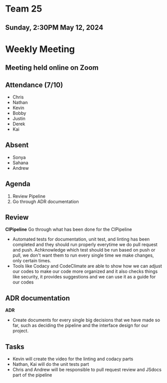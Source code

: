 # Team 25
## Sunday, 2:30PM May 12, 2024

# Weekly Meeting
## Meeting held online on Zoom

## Attendance (7/10)
- Chris
- Nathan
- Kevin
- Bobby
- Justin
- Derek
- Kai

## Absent
- Sonya
- Sahana
- Andrew

## Agenda
1. Review Pipeline
2. Go through ADR documentation

## Review
**CIPipeline**
Go through what has been done for the CIPipeline
- Automated tests for documentation, unit test, and linting has been completed and they should run properly everytime we do pull request and push. Achknowledge which test should be run based on push or pull, we don't want them to run every single time we make changes, only certain times.
- Tools like Codacy and CodeClimate are able to show how we can adjust our codes to make our code more organized and it also checks things like security, it provides suggestions and we can use it as a guide for our codes

## ADR documentation
**ADR**
- Create documents for every single big decisions that we have made so far, such as deciding the pipeline and the interface design for our project.

## Tasks
- Kevin will create the video for the linting and codacy parts
- Nathan, Kai will do the unit tests part
- Chris and Andrew will be responsible to pull request review and JSdocs part of the pipeline
